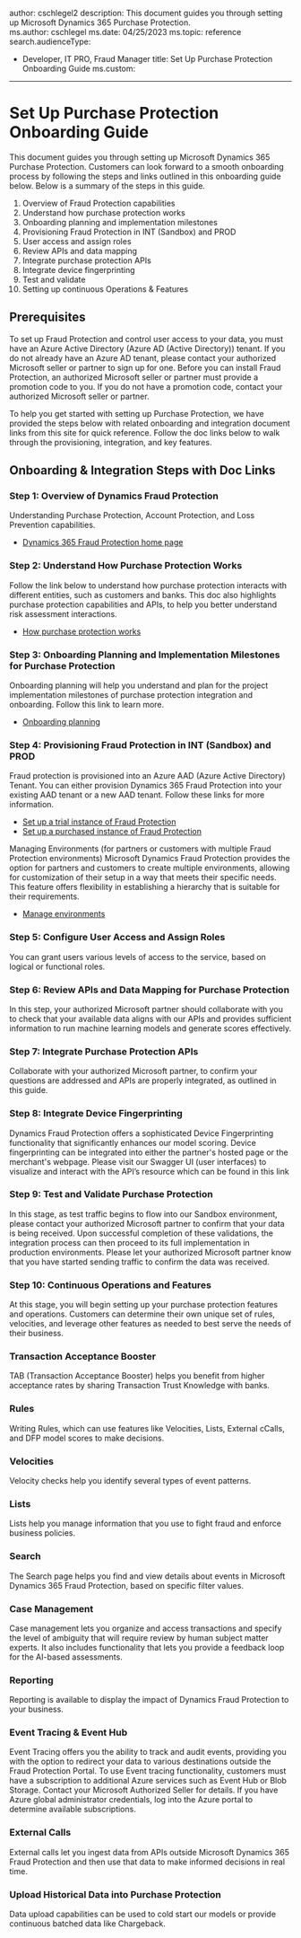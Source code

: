 author: cschlegel2
description: This document guides you through setting up Microsoft Dynamics 365 Purchase Protection.  
ms.author: cschlegel
ms.date: 04/25/2023
ms.topic: reference
search.audienceType:
  - Developer, IT PRO, Fraud Manager
title: Set Up Purchase Protection Onboarding Guide
ms.custom:
---


# Set Up Purchase Protection Onboarding Guide
This document guides you through setting up Microsoft Dynamics 365 Purchase Protection. Customers can look forward to a smooth onboarding process by following the steps and links outlined in this onboarding guide below. Below is a summary of the steps in this guide.  

 
 1. Overview of Fraud Protection capabilities  
 2. Understand how purchase protection works 
 3. Onboarding planning and implementation milestones 
 4. Provisioning Fraud Protection in INT (Sandbox) and PROD  
 5. User access and assign roles 
 6. Review APIs and data mapping  
 7. Integrate purchase protection APIs  
 8. Integrate device fingerprinting 
 9. Test and validate  
10. Setting up continuous Operations & Features 


## Prerequisites 

To set up Fraud Protection and control user access to your data, you must have an Azure Active Directory (Azure AD (Active Directory)) tenant. If you do not already have an Azure AD tenant, please contact your authorized Microsoft seller or partner to sign up for one. 
Before you can install Fraud Protection, an authorized Microsoft seller or partner must provide a promotion code to you. If you do not have a promotion code, contact your authorized Microsoft seller or partner.

To help you get started with setting up Purchase Protection, we have provided the steps below with related onboarding and integration document links from this site for quick reference. Follow the doc links below to walk through the provisioning, integration, and key features.  


## Onboarding & Integration Steps with Doc Links

### Step 1: Overview of Dynamics Fraud Protection

Understanding Purchase Protection, Account Protection, and Loss Prevention capabilities. 

- [Dynamics 365 Fraud Protection home page](https://learn.microsoft.com/en-us/dynamics365/fraud-protection/)

### Step 2: Understand How Purchase Protection Works

Follow the link below to understand how purchase protection interacts with different entities, such as customers and banks. This doc also highlights purchase protection capabilities and APIs, to help you better understand risk assessment interactions. 
 
- [How purchase protection works](https://learn.microsoft.com/en-us/dynamics365/fraud-protection/how-pp-works)

### Step 3: Onboarding Planning and Implementation Milestones for Purchase Protection  

Onboarding planning will help you understand and plan for the project implementation milestones of purchase protection integration and onboarding. Follow this link to learn more.  
- [Onboarding planning](https://learn.microsoft.com/en-us/dynamics365/fraud-protection/pp-onboarding-planning-guide)

### Step 4: Provisioning Fraud Protection in INT (Sandbox) and PROD 

Fraud protection is provisioned into an Azure AAD (Azure Active Directory) Tenant. You can either provision Dynamics 365 Fraud Protection into your existing AAD tenant or a new AAD tenant. Follow these links for more information. 
- [Set up a trial instance of Fraud Protection](https://learn.microsoft.com/en-us/dynamics365/fraud-protection/promocode-set-up-dfp-trial-version)
- [Set up a purchased instance of Fraud Protection](https://learn.microsoft.com/en-us/dynamics365/fraud-protection/promocode-set-up-dfp-purchased-version)

Managing Environments (for partners or customers with multiple Fraud Protection environments) Microsoft Dynamics Fraud Protection provides the option for partners and customers to create multiple environments, allowing for customization of their setup in a way that meets their specific needs. This feature offers flexibility in establishing a hierarchy that is suitable for their requirements. 
- [Manage environments](https://learn.microsoft.com/en-us/dynamics365/fraud-protection/manage-psp-environments)

### Step 5: Configure User Access and Assign Roles  
 
You can grant users various levels of access to the service, based on logical or functional roles.  
 
 
### Step 6: Review APIs and Data Mapping for Purchase Protection 

In this step, your authorized Microsoft partner should collaborate with you to check that your available data aligns with our APIs and provides sufficient information to run machine learning models and generate scores effectively.  


### Step 7: Integrate Purchase Protection APIs 

Collaborate with your authorized Microsoft partner, to confirm your   questions are addressed and APIs are properly integrated, as outlined in this guide.


### Step 8: Integrate Device Fingerprinting  

Dynamics Fraud Protection offers a sophisticated Device Fingerprinting functionality that significantly enhances our model scoring. Device fingerprinting can be integrated into either the partner's hosted page or the merchant's webpage. Please visit our Swagger UI (user interfaces) to visualize and interact with the API’s resource which can be found in this link


### Step 9: Test and Validate Purchase Protection  

In this stage, as test traffic begins to flow into our Sandbox environment, please contact your authorized Microsoft partner to confirm that your data is being received. Upon successful completion of these validations, the integration process can then proceed to its full implementation in production environments. Please let your authorized Microsoft partner know that you have started sending traffic to confirm the data was received. 

 
### Step 10: Continuous Operations and Features 

At this stage, you will begin setting up your purchase protection features and operations. Customers can determine their own unique set of rules, velocities, and leverage other features as needed to best serve the needs of their business.  


### Transaction Acceptance Booster

TAB (Transaction Acceptance Booster) helps you benefit from higher acceptance rates by sharing Transaction Trust Knowledge with banks. 


### Rules 

Writing Rules, which can use features like Velocities, Lists, External cCalls, and DFP model scores to make decisions. 


### Velocities 

Velocity checks help you identify several types of event patterns.


### Lists 

Lists help you manage information that you use to fight fraud and enforce business policies. 


### Search 

The Search page helps you find and view details about events in Microsoft Dynamics 365 Fraud Protection, based on specific filter values. 


### Case Management 

Case management lets you organize and access transactions and specify the level of ambiguity that will require review by human subject matter experts. It also includes functionality that lets you provide a feedback loop for the AI-based assessments. 


### Reporting 

Reporting is available to display the impact of Dynamics Fraud Protection to your business.


### Event Tracing & Event Hub 

Event Tracing offers you the ability to track and audit events, providing you with the option to redirect your data to various destinations outside the Fraud Protection Portal. To use Event tracing functionality, customers must have a subscription to additional Azure services such as Event Hub or Blob Storage. Contact your Microsoft Authorized Seller for details. If you have Azure global administrator credentials, log into the Azure portal to determine available subscriptions.  


### External Calls 

External calls let you ingest data from APIs outside Microsoft Dynamics 365 Fraud Protection and then use that data to make informed decisions in real time. 


### Upload Historical Data into Purchase Protection 

Data upload capabilities can be used to cold start our models or provide continuous batched data like Chargeback.
